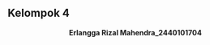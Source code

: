 
## Kelompok 4

<div align="center">
  
  <p><b>Erlangga Rizal Mahendra_2440101704</b></p>
  <img src=""
